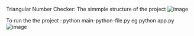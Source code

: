 Triangular Number Checker:
The simmple structure of the project
![image](https://github.com/TakudzwaChoto/Flask-Development-Triangular-Number-Checker/assets/56199912/a2241a2a-7347-4860-9820-2118e35bbd27)

To run the the project : python main-python-file.py eg python app.py
![image](https://github.com/TakudzwaChoto/Flask-Development-Triangular-Number-Checker/assets/56199912/814a2af2-9def-4fc4-9e31-272b3e3e410b)

